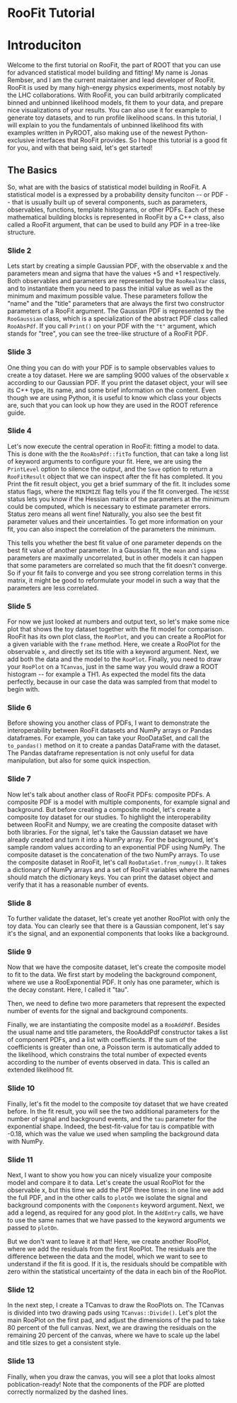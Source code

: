 # RooFit Tutorial

# Introduciton

Welcome to the first tutorial on RooFit, the part of ROOT that you can use for advanced statistical model building and fitting!
My name is Jonas Rembser, and I am the current maintainer and lead developer of RooFit.
RooFit is used by many high-energy physics experiments, most notably by the LHC collaborations.
With RooFit, you can build arbitrarily complicated binned and unbinned likelihood models, fit them to your data, and prepare nice visualizations of your results. You can also use it for example to generate toy datasets, and to run profile likelihood scans.
In this tutorial, I will explain to you the fundamentals of unbinned likelihood fits with examples written in PyROOT, also making use of the newest Python-exclusive interfaces that RooFit provides.
So I hope this tutorial is a good fit for you, and with that being said, let's get started!

## The Basics

So, what are with the basics of statistical model building in RooFit.
A statistical model is a expressed by a probability density funciton -- or PDF -- that is usually built up of several components, such as parameters, observables, functions, template histograms, or other PDFs.
Each of these mathematical building blocks is represented in RooFit by a C++ class, also called a RooFit argument, that can be used to build any PDF in a tree-like structure.

### Slide 2

Lets start by creating a simple Gaussian PDF, with the observable x and the parameters mean and sigma that have the values +5 and +1 respectively.
Both observables and parameters are represented by the `RooRealVar` class, and to instantiate them you need to pass the initial value as well as the minimum and maximum possible value.
These parameters follow the "name" and the "title" parameters that are always the first two constructor parameters of a RooFit argument.
The Gaussian PDF is represented by the `RooGaussian` class, which is a specialization of the abstract PDF class called `RooAbsPdf`.
If you call `Print()` on your PDF with the `"t"` argument, which stands for "tree", you can see the tree-like structure of a RooFit PDF.

### Slide 3

One thing you can do with your PDF is to sample observables values to create a toy dataset.
Here we are sampling 9000 values of the observable x according to our Gaussian PDF.
If you print the dataset object, your will see its C++ type, its name, and some brief information on the content.
Even though we are using Python, it is useful to know which class your objects are, such that you can look up how they are used in the ROOT reference guide.

### Slide 4

Let's now execute the central operation in RooFit: fitting a model to data.
This is done with the the `RooAbsPdf::fitTo` function, that can take a long list of keyword arguments to configure your fit.
Here, we are using the `PrintLevel` option to silence the output, and the `Save` option to return a `RooFitResult` object that we can inspect after the fit has completed.
It you Print the fit result object, you get a brief summary of the fit.
It includes some status flags, where the `MINIMIZE` flag tells you if the fit converged.
The `HESSE` status lets you know if the Hessian matrix of the parameters at the minimum could be computed, which is necessary to estimate parameter errors.
Status zero means all went fine!
Naturally, you also see the best fit parameter values and their uncertainties.
To get more information on your fit, you can also inspect the correlation of the parameters the minimum.

This tells you whether the best fit value of one parameter depends on the best fit value of another parameter.
In a Gaussian fit, the `mean` and `sigma` parameters are maximally uncorrelated, but in other models it can happen that some parameters are correlated so much that the fit doesn't converge.
So if your fit fails to converge and you see strong correlation terms in this matrix, it might be good to reformulate your model in such a way that the parameters are less correlated.

### Slide 5
For now we just looked at numbers and output text, so let's make some nice plot that shows the toy dataset together with the fit model for comparison.
RooFit has its own plot class, the `RooPlot`, and you can create a RooPlot for a given variable with the `frame` method.
Here, we create a RooPlot for the observable `x`, and directly set its title with a keyword argument.
Next, we add both the data and the model to the `RooPlot`.
Finally, you need to draw your `RooPlot` on a `TCanvas`, just in the same way you would draw a ROOT histogram -- for example a TH1.
As expected the model fits the data perfectly, because in our case the data was sampled from that model to begin with.

### Slide 6
Before showing you another class of PDFs, I want to demonstrate the interoperability between RooFit datasets and NumPy arrays or Pandas dataframes.
For example, you can take your RooDataSet, and call the `to_pandas()` method on it to create a pandas DataFrame with the dataset.
The Pandas dataframe representation is not only useful for data manipulation, but also for some quick inspection.

### Slide 7
Now let's talk about another class of RooFit PDFs: composite PDFs.
A composite PDF is a model with multiple components, for example signal and background.
But before creating a composite model, let's create a composite toy dataset for our studies.
To highlight the interoperability between RooFit and Numpy, we are creating the composite dataset with both libraries.
For the signal, let's take the Gaussian dataset we have already created and turn it into a NumPy array.
For the background, let's sample random values according to an exponential PDF using NumPy.
The composite dataset is the concatenation of the two NumPy arrays.
To use the composite dataset in RooFit, let's call `RooDataSet.from_numpy()`.
It takes a dictionary of NumPy arrays and a set of RooFit variables where the names should match the dictionary keys.
You can print the dataset object and verify that it has a reasonable number of events.

### Slide 8
To further validate the dataset, let's create yet another RooPlot with only the toy data.
You can clearly see that there is a Gaussian component, let's say it's the signal, and an exponential components that looks like a background.

### Slide 9
Now that we have the composite dataset, let's create the composite model to fit to the data.
We first start by modeling the background component, where we use a RooExponential PDF.
It only has one parameter, which is the decay constant. Here, I called it "tau".

Then, we need to define two more parameters that represent the expected number of events for the signal and background components.

Finally, we are instantiating the composite model as a `RooAddPdf`.
Besides the usual name and title parameters, the RooAddPdf constructor takes a list of component PDFs, and a list with coefficients.
If the sum of the coefficients is greater than one, a Poisson term is automatically added to the likelihood, which constrains the total number of expected events according to the number of events observed in data.
This is called an extended likelihood fit.

### Slide 10
Finally, let's fit the model to the composite toy dataset that we have created before.
In the fit result, you will see the two additional parameters for the number of signal and background events, and the `tau` parameter for the exponential shape.
Indeed, the best-fit-value for tau is compatible with -0.18, which was the value we used when sampling the background data with NumPy.

### Slide 11
Next, I want to show you how you can nicely visualize your composite model and compare it to data.
Let's create the usual RooPlot for the observable x, but this time we add the PDF three times:
in one line we add the full PDF, and in the other calls to `plotOn` we isolate the signal and background components with the `Components` keyword argument.
Next, we add a legend, as required for any good plot.
In the `AddEntry` calls, we have to use the same names that we have passed to the keyword arguments we passed to `plotOn`.

But we don't want to leave it at that!
Here, we create another RooPlot, where we add the residuals from the first RooPlot.
The residuals are the difference between the data and the model, which we want to see to understand if the fit is good.
If it is, the residuals should be compatible with zero within the statistical uncertainty of the data in each bin of the RooPlot.

### Slide 12
In the next step, I create a TCanvas to draw the RooPlots on.
The TCanvas is divided into two drawing pads using `TCanvas::Divide()`.
Let's plot the main RooPlot on the first pad, and adjust the dimensions of the pad to take 80 percent of the full canvas.
Next, we are drawing the residuals on the remaining 20 percent of the canvas, where we have to scale up the label and title sizes to get a consistent style.

### Slide 13
Finally, when you draw the canvas, you will see a plot that looks almost poblication-ready!
Note that the components of the PDF are plotted correctly normalized by the dashed lines.
